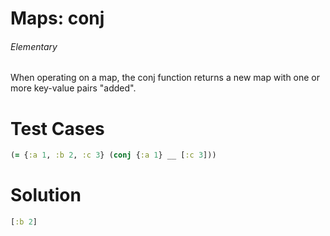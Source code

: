 # Maps: conj

###### Elementary

###### 

When operating on a map, the conj function returns a new map with one or more key-value pairs "added".

# Test Cases
```clojure
(= {:a 1, :b 2, :c 3} (conj {:a 1} __ [:c 3]))
```

# Solution

```clojure
[:b 2]
```
